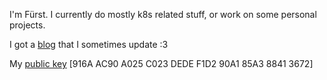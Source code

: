 I'm Fürst. I currently do mostly k8s related stuff, or work on some personal projects.

I got a [blog](https://blog.furst.blue) that I sometimes update :3

My [public key](https://gist.github.com/furstblumier/2ecd290357f3181f46afc8178009572d) [916A AC90 A025 C023 DEDE  F1D2 90A1 85A3 8841 3672]
